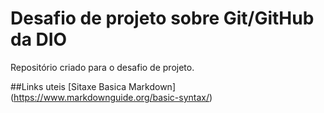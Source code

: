 # Desafio de projeto sobre Git/GitHub da DIO
Repositório criado para o desafio de projeto.

##Links uteis 
[Sitaxe Basica Markdown] (https://www.markdownguide.org/basic-syntax/)

